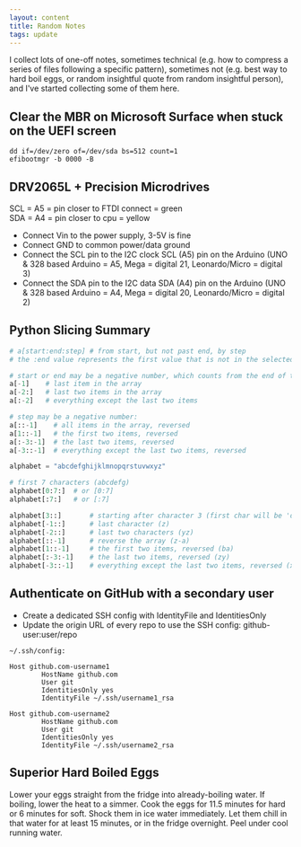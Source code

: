 ```yaml
---
layout: content
title: Random Notes
tags: update
---
```

I collect lots of one-off notes, sometimes technical (e.g. how to compress a series of files following a specific pattern), sometimes not (e.g. best way to hard boil eggs, or random insightful quote from random insightful person), and I've started collecting some of them here. 

## Clear the MBR on Microsoft Surface when stuck on the UEFI screen
```terminal
dd if=/dev/zero of=/dev/sda bs=512 count=1
efibootmgr -b 0000 -B
```

## DRV2065L + Precision Microdrives
SCL = A5 = pin closer to FTDI connect = green<br />
SDA = A4 = pin closer to cpu = yellow
- Connect Vin to the power supply, 3-5V is fine
- Connect GND to common power/data ground
- Connect the SCL pin to the I2C clock SCL (A5) pin on the Arduino (UNO & 328 based Arduino = A5, Mega = digital 21, Leonardo/Micro = digital 3)
- Connect the SDA pin to the I2C data SDA (A4) pin on the Arduino (UNO & 328 based Arduino =  A4, Mega = digital 20, Leonardo/Micro = digital 2)

## Python Slicing Summary
```python
# a[start:end:step] # from start, but not past end, by step
# the :end value represents the first value that is not in the selected slice

# start or end may be a negative number, which counts from the end of the array instead of the beginning
a[-1]    # last item in the array
a[-2:]   # last two items in the array
a[:-2]   # everything except the last two items

# step may be a negative number:
a[::-1]    # all items in the array, reversed
a[1::-1]   # the first two items, reversed
a[:-3:-1]  # the last two items, reversed
a[-3::-1]  # everything except the last two items, reversed

alphabet = "abcdefghijklmnopqrstuvwxyz"

# first 7 characters (abcdefg)
alphabet[0:7:]  # or [0:7]
alphabet[:7:]   # or [:7]

alphabet[3::]       # starting after character 3 (first char will be 'd')
alphabet[-1::]      # last character (z)
alphabet[-2::]      # last two characters (yz)
alphabet[::-1]      # reverse the array (z-a)
alphabet[1::-1]     # the first two items, reversed (ba)
alphabet[:-3:-1]    # the last two items, reversed (zy)
alphabet[-3::-1]    # everything except the last two items, reversed (x-a)
```

## Authenticate on GitHub with a secondary user
- Create a dedicated SSH config with IdentityFile and IdentitiesOnly
- Update the origin URL of every repo to use the SSH config: github-user:user/repo

```
~/.ssh/config:

Host github.com-username1
        HostName github.com
        User git
        IdentitiesOnly yes
        IdentityFile ~/.ssh/username1_rsa

Host github.com-username2
        HostName github.com
        User git
        IdentitiesOnly yes
        IdentityFile ~/.ssh/username2_rsa
```

## Superior Hard Boiled Eggs
Lower your eggs straight from the fridge into already-boiling water. If boiling, lower the heat to a simmer. Cook the eggs for 11.5 minutes for hard or 6 minutes for soft. Shock them in ice water immediately. Let them chill in that water for at least 15 minutes, or in the fridge overnight. Peel under cool running water.


